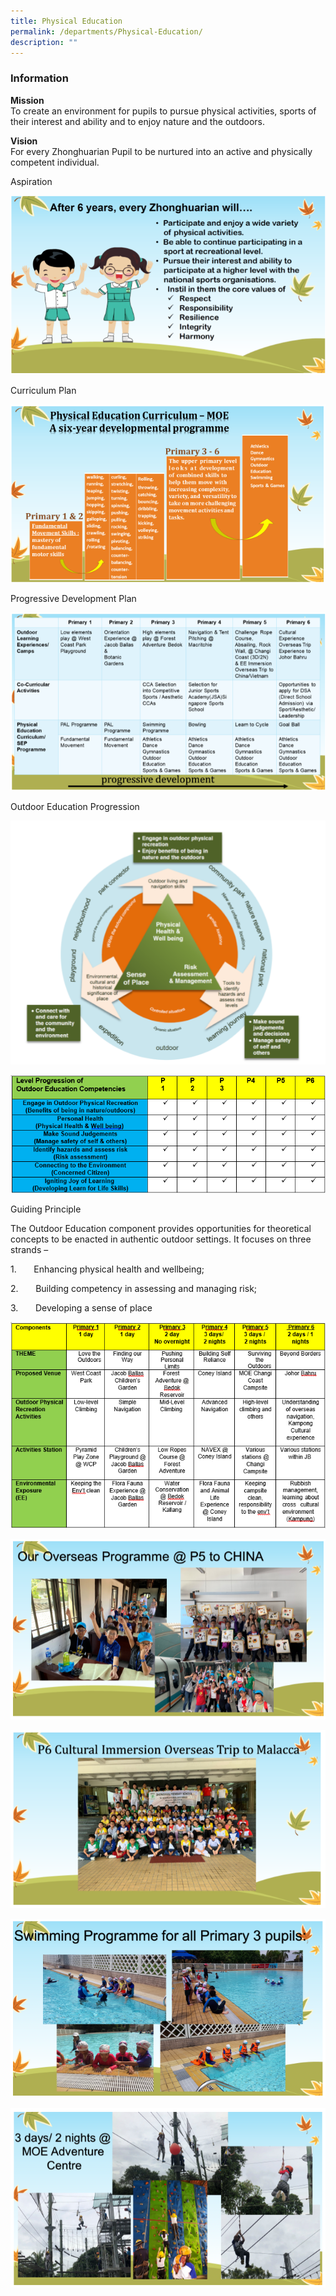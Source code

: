 ```yaml
---
title: Physical Education
permalink: /departments/Physical-Education/
description: ""
---
```

### **Information**
**Mission**
<br>To create an environment for pupils to pursue physical activities, sports of their interest and ability and to enjoy nature and the outdoors.

**Vision**
<br>For every Zhonghuarian Pupil to be nurtured into an active and physically competent individual. 


Aspiration

![](/images/PE-Pic%201.png)



Curriculum Plan

![](/images/PE-Pic%202.png)

Progressive Development Plan

![](/images/PE-Pic%203.png)

Outdoor Education Progression

![](/images/PE%20-%20Pic%204.png)

![](/images/PE-Pic%205.png)


Guiding Principle

The Outdoor Education component provides opportunities for theoretical concepts to be enacted in authentic outdoor settings. It focuses on three strands –

1.&nbsp;&nbsp;&nbsp;&nbsp;&nbsp;&nbsp; Enhancing physical health and wellbeing;

2.&nbsp;&nbsp;&nbsp;&nbsp;&nbsp;&nbsp; Building competency in assessing and managing risk;

3.&nbsp;&nbsp;&nbsp;&nbsp;&nbsp;&nbsp; Developing a sense of place

![](/images/PE-Pic%206.png)

![](/images/PE-Pic%207.png)

![](/images/PE-Pic%208.png)

![](/images/PE-Pic%209.png)

![](/images/PE-Pic%2010.png)